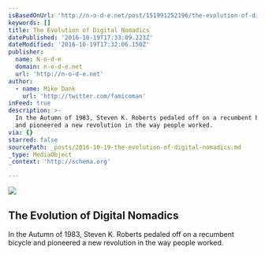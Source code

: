 ```yaml
---
isBasedOnUrl: 'http://n-o-d-e.net/post/151991252196/the-evolution-of-digital-nomadics'
keywords: []
title: The Evolution of Digital Nomadics
datePublished: '2016-10-19T17:33:09.223Z'
dateModified: '2016-10-19T17:32:06.150Z'
publisher:
  name: N-o-d-e
  domain: n-o-d-e.net
  url: 'http://n-o-d-e.net'
author:
  - name: Mike Dank
    url: 'http://twitter.com/famicoman'
inFeed: true
description: >-
  In the Autumn of 1983, Steven K. Roberts pedaled off on a recumbent bicycle
  and pioneered a new revolution in the way people worked.
via: {}
starred: false
sourcePath: _posts/2016-10-19-the-evolution-of-digital-nomadics.md
_type: MediaObject
_context: 'http://schema.org'

---
```

<article style=""><img src="https://the-grid-user-content.s3-us-west-2.amazonaws.com/0790b8fe-d66a-4d40-bb27-dacb954027b7.png" /><h1>The Evolution of Digital Nomadics</h1><p>In the Autumn of 1983, Steven K. Roberts pedaled off on a recumbent bicycle and pioneered a new revolution in the way people worked.</p></article>